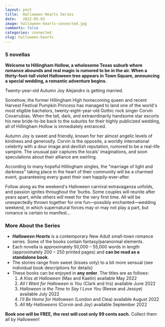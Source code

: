 ```yaml
---
layout: post
title:  Halloween Hearts Series
date:   2022-05-03
image: halloween-hearts-connected.jpg
comments: false
categories: connected
slug: halloween-hearts
---
```


### 5 novellas

**Welcome to Hillingham Hollow, a wholesome Texas suburb where romance abounds and real magic is rumored to be in the air. When a thirty-foot-tall violet Halloween tree appears in Town Square, announcing a special wedding, a romantic adventure begins.**

Twenty-year-old Autumn Joy Alejandro is getting married.

Somehow, the former Hillingham High homecoming queen and recent Harvest Festival Pumpkin Princess has managed to land one of the world's most eligible bachelors, twenty-eight-year-old Gothic rock singer Corvin Covarrubias. When the tall, dark, and extraordinarily handsome star escorts his new bride-to-be back to the suburbs for their highly publicized wedding, all of Hillingham Hollow is immediately entranced.

Autumn Joy is sweet and friendly, known for her almost angelic levels of kindness and generosity. Corvin is the opposite, a worldly international celebrity with a dour image and devilish reputation, rumored to be a real-life vampire. The unusual pair captures the locals' imaginations, and soon speculations about their alliance are swirling.

According to many hopeful Hillingham singles, the "marriage of light and darkness" taking place in the heart of their community will be a charmed event, guaranteeing every guest their own happily-ever-after.  

Follow along as the weekend's Halloween carnival extravaganza unfolds, and passion ignites throughout the 'burbs. Some couples will reunite after years apart, while others will meet for the very first time. All will be unexpectedly thrown together for one fun—possibly enchanted—wedding weekend, in which supernatural forces may or may not play a part, but romance is certain to manifest...

### More About the Series
- ***Halloween Hearts*** is a contemporary New Adult small-town romance series. Some of the books contain fantasy/paranormal elements.
- Each novella is approximately 50,000 – 55,000 words in length (approximately 200 – 250 printed pages) and **can be read as a standalone book**.
- The stories range from sweet (kisses only) to a bit more sensual (see individual book descriptions for details)
- These books can be enjoyed in **any order**. The titles are as follows:
    1. *A Kiss at Halloween* (Max and Kaelin) available May 2022
    2. *All I Want for Halloween is You* (Clark and Iris) available June 2022
    3. *Halloween is the Time to Say I Love You* (Reese and Jessye) available July 2022
    4. *I'll Be Home for Halloween* (London and Clea) available August 2022
    5. *All My Halloweens* (Corvin and Joy) available September 2022
	
**Book one will be FREE, the rest will cost only 99 cents each.** Collect them all by Halloween!
